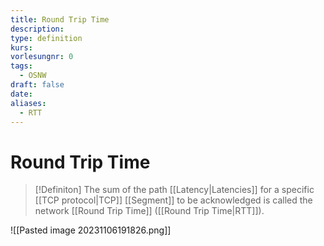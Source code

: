 ```yaml
---
title: Round Trip Time
description: 
type: definition
kurs: 
vorlesungnr: 0
tags:
  - OSNW
draft: false
date: 
aliases:
  - RTT
---
```

# Round Trip Time

> [!Definiton]
> The sum of the path [[Latency|Latencies]] for a specific [[TCP protocol|TCP]] [[Segment]] to be acknowledged is called the network [[Round Trip Time]] ([[Round Trip Time|RTT]]).

![[Pasted image 20231106191826.png]]